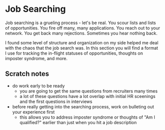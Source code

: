 # Job Searching
Job searching is a grueling process - let's be real. You scour lists and lists of opportunities. 
You fire off many, many applications. You reach out to your network. You get back many rejections. 
Sometimes you hear nothing back. 

I found some level of structure and organization on my side helped me deal with the chaos that the 
job search was. In this section you will find a format I use for tracking the in-flight statuses of 
opportunities, thoughts on imposter syndrome, and more.

## Scratch notes
- do work early to be ready
    - you are going to get the same questions from recruiters many times
    - a lot of these questions have a lot overlap with initial HR sceenings and the first questions in interviews
- before really getting into the searching process, work on bulleting out your experience first
    - this allows you to address imposter syndrome or thoughts of "Am I qualified?" earlier than just when you hit a job description
    